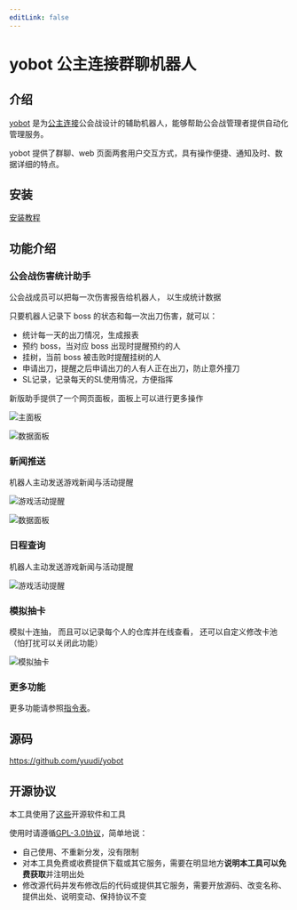 ```yaml
---
editLink: false
---
```

# yobot 公主连接群聊机器人

## 介绍

[yobot](./about.md) 是为[公主连接](https://game.bilibili.com/pcr/)公会战设计的辅助机器人，能够帮助公会战管理者提供自动化管理服务。

yobot 提供了群聊、web 页面两套用户交互方式，具有操作便捷、通知及时、数据详细的特点。

## 安装

[安装教程](./install/README.md)

## 功能介绍

### 公会战伤害统计助手

公会战成员可以把每一次伤害报告给机器人，
以生成统计数据

只要机器人记录下 boss 的状态和每一次出刀伤害，就可以：

- 统计每一天的出刀情况，生成报表
- 预约 boss，当对应 boss 出现时提醒预约的人
- 挂树，当前 boss 被击败时提醒挂树的人
- 申请出刀，提醒之后申请出刀的人有人正在出刀，防止意外撞刀
- SL记录，记录每天的SL使用情况，方便指挥

新版助手提供了一个网页面板，面板上可以进行更多操作

![主面板](https://x.jingzhidh.com/img/yobot/poYvQO.jpg)

![数据面板](https://x.jingzhidh.com/img/yobot/HOh17P.jpg)

### 新闻推送

机器人主动发送游戏新闻与活动提醒

![游戏活动提醒](https://x.jingzhidh.com/img/yobot/5bd8d1f5ac68ffde.jpg)

![数据面板](https://x.jingzhidh.com/img/yobot/HOh17P.jpg)

### 日程查询

机器人主动发送游戏新闻与活动提醒

![游戏活动提醒](https://x.jingzhidh.com/img/yobot/J04GEB.jpg)

### 模拟抽卡

模拟十连抽，
而且可以记录每个人的仓库并在线查看，
还可以自定义修改卡池
（怕打扰可以关闭此功能）

![模拟抽卡](https://x.jingzhidh.com/img/yobot/u4OLHH.png)

### 更多功能

更多功能请参照[指令表](./features/README.md)。

## 源码

<https://github.com/yuudi/yobot>

## 开源协议

本工具使用了[这些](./project/open-source.md)开源软件和工具

使用时请遵循[GPL-3.0协议](https://www.gnu.org/licenses/gpl-3.0.html)，简单地说：

- 自己使用、不重新分发，没有限制
- 对本工具免费或收费提供下载或其它服务，需要在明显地方**说明本工具可以免费获取**并注明出处
- 修改源代码并发布修改后的代码或提供其它服务，需要开放源码、改变名称、提供出处、说明变动、保持协议不变
